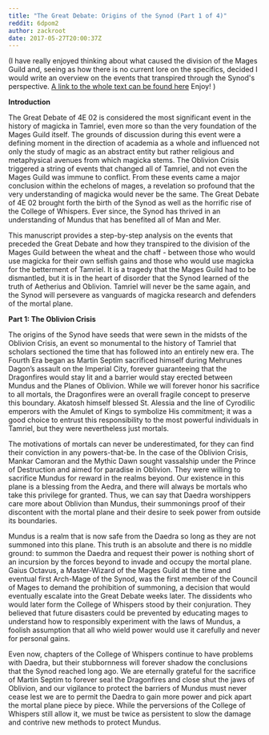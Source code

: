 ```yaml
---
title: "The Great Debate: Origins of the Synod (Part 1 of 4)"
reddit: 6dpom2
author: zackroot
date: 2017-05-27T20:00:37Z
---
```


(I have really enjoyed thinking about what caused the division of the Mages Guild and, seeing as how there is no current lore on the specifics, decided I would write an overview on the events that transpired through the Synod's perspective. [A link to the whole text can be found here](https://docs.google.com/document/d/1KjeKRXwdoIf0bpa_-4ZE2nfT6gTRRt3KsqsIjCuJgBc/edit?usp=sharing) Enjoy! ) 

**Introduction**

 The Great Debate of 4E 02 is considered the most significant event in the history of magicka in Tamriel, even more so than the very foundation of the Mages Guild itself. The grounds of discussion during this event were a defining moment in the direction of academia as a whole and influenced not only the study of magic as an abstract entity but rather religious and metaphysical avenues from which magicka stems. The Oblivion Crisis triggered a string of events that changed all of Tamriel, and not even the Mages Guild was immune to conflict. From these events came a major conclusion within the echelons of mages, a revelation so profound that the very understanding of magicka would never be the same. The Great Debate of 4E 02 brought forth the birth of the Synod as well as the horrific rise of the College of Whispers. Ever since, the Synod has thrived in an understanding of Mundus that has benefited all of Man and Mer.

 This manuscript provides a step-by-step analysis on the events that preceded the Great Debate and how they transpired to the division of the Mages Guild between the wheat and the chaff - between those who would use magicka for their own selfish gains and those who would use magicka for the betterment of Tamriel. It is a tragedy that the Mages Guild had to be dismantled, but it is in the heart of disorder that the Synod learned of the truth of Aetherius and Oblivion. Tamriel will never be the same again, and the Synod will persevere as vanguards of magicka research and defenders of the mortal plane.


**Part 1: The Oblivion Crisis**

 The origins of the Synod have seeds that were sewn in the midsts of the Oblivion Crisis, an event so monumental to the history of Tamriel that scholars sectioned the time that has followed into an entirely new era. The Fourth Era began as Martin Septim sacrificed himself during Mehrunes Dagon’s assault on the Imperial City, forever guaranteeing that the Dragonfires would stay lit and a barrier would stay erected between Mundus and the Planes of Oblivion. While we will forever honor his sacrifice to all mortals, the Dragonfires were an overall fragile concept to preserve this boundary. Akatosh himself blessed St. Alessia and the line of Cyrodilic emperors with the Amulet of Kings to symbolize His commitment; it was a good choice to entrust this responsibility to the most powerful individuals in Tamriel, but they were nevertheless just mortals.

 The motivations of mortals can never be underestimated, for they can find their conviction in any powers-that-be. In the case of the Oblivion Crisis, Mankar Camoran and the Mythic Dawn sought vassalship under the Prince of Destruction and aimed for paradise in Oblivion. They were willing to sacrifice Mundus for reward in the realms beyond. Our existence in this plane is a blessing from the Aedra, and there will always be mortals who take this privilege for granted. Thus, we can say that Daedra worshippers care more about Oblivion than Mundus, their summonings proof of their discontent with the mortal plane and their desire to seek power from outside its boundaries. 

 Mundus is a realm that is now safe from the Daedra so long as they are not summoned into this plane. This truth is an absolute and there is no middle ground: to summon the Daedra and request their power is nothing short of an incursion by the forces beyond to invade and occupy the mortal plane. Gaius Octavus, a Master-Wizard of the Mages Guild at the time and eventual first Arch-Mage of the Synod, was the first member of the Council of Mages to demand the prohibition of summoning, a decision that would eventually escalate into the Great Debate weeks later. The dissidents who would later form the College of Whispers stood by their conjuration. They believed that future disasters could be prevented by educating mages to understand how to responsibly experiment with the laws of Mundus, a foolish assumption that all who wield power would use it carefully and never for personal gains.
 
 Even now, chapters of the College of Whispers continue to have problems with Daedra, but their stubbornness will forever shadow the conclusions that the Synod reached long ago. We are eternally grateful for the sacrifice of Martin Septim to forever seal the Dragonfires and close shut the jaws of Oblivion, and our vigilance to protect the barriers of Mundus must never cease lest we are to permit the Daedra to gain more power and pick apart the mortal plane piece by piece. While the perversions of the College of Whispers still allow it, we must be twice as persistent to slow the damage and contrive new methods to protect Mundus.


